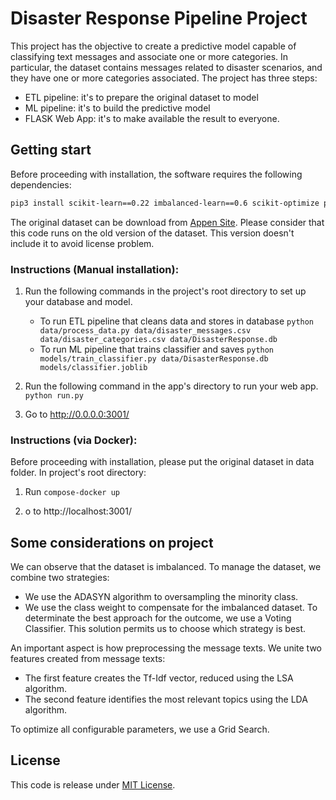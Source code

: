 # Disaster Response Pipeline Project

This project has the objective to create a predictive model capable of classifying text messages and associate one or more categories.
In particular, the dataset contains messages related to disaster scenarios, and they have one or more categories associated.
The project has three steps:

* ETL pipeline: it's to prepare the original dataset to model
* ML pipeline:  it's to build the predictive model
* FLASK Web App: it's to make available the result to everyone.

## Getting start

Before proceeding with installation, the software requires the following dependencies:
```bash
pip3 install scikit-learn==0.22 imbalanced-learn==0.6 scikit-optimize pandas plotly SQLAlchemy Flask nltk joblib lightgbm sqllite
```

The original dataset can be download from [Appen Site](https://appen.com/datasets/combined-disaster-response-data/).
Please consider that this code runs on the old version of the dataset. This version doesn't include it to avoid license problem.

### Instructions (Manual installation):
1. Run the following commands in the project's root directory to set up your database and model.

    - To run ETL pipeline that cleans data and stores in database
        `python data/process_data.py data/disaster_messages.csv data/disaster_categories.csv data/DisasterResponse.db`
    - To run ML pipeline that trains classifier and saves
        `python models/train_classifier.py data/DisasterResponse.db models/classifier.joblib`

2. Run the following command in the app's directory to run your web app.
    `python run.py`

3. Go to http://0.0.0.0:3001/

### Instructions (via Docker):
Before proceeding with installation, please put the original dataset in data folder.
In project's root directory:

1. Run `compose-docker up`

2. o to http://localhost:3001/

## Some considerations on project
We can observe that the dataset is imbalanced. To manage the dataset, we combine two strategies:
* We use the ADASYN algorithm to oversampling the minority class.
* We use the class weight to compensate for the imbalanced dataset.
To determinate the best approach for the outcome, we use a Voting Classifier. This solution permits us to choose which strategy is best.

An important aspect is how preprocessing the message texts. We unite two features created from message texts:
* The first feature creates the Tf-Idf vector, reduced using the LSA algorithm.
* The second feature identifies the most relevant topics using the LDA algorithm.

To optimize all configurable parameters, we use a Grid Search.

## License
This code is release under [MIT License](LICENSE).